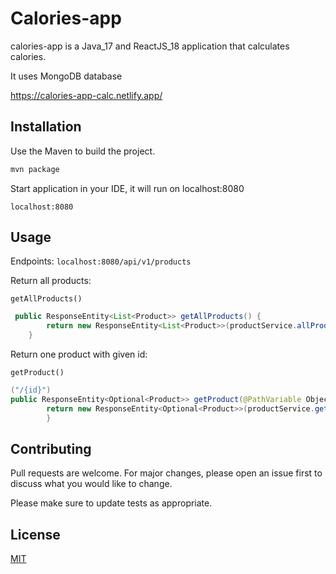 # Calories-app

calories-app is a Java_17 and ReactJS_18 application that calculates calories.

It uses MongoDB database

https://calories-app-calc.netlify.app/

## Installation

Use the Maven to build the project.

```bash
mvn package
```
Start application in your IDE, it will run on localhost:8080

```jsunicoderegexp
localhost:8080
```

## Usage
Endpoints:
`localhost:8080/api/v1/products`

Return all products:

`getAllProducts()`
```java
 public ResponseEntity<List<Product>> getAllProducts() {
        return new ResponseEntity<List<Product>>(productService.allProducts(), HttpStatus.OK);
    }
```
Return one product with given id:

`getProduct()`
```java
("/{id}")
public ResponseEntity<Optional<Product>> getProduct(@PathVariable ObjectId id) {
        return new ResponseEntity<Optional<Product>>(productService.getSingleProduct(id), HttpStatus.OK);
        }
```

## Contributing

Pull requests are welcome. For major changes, please open an issue first
to discuss what you would like to change.

Please make sure to update tests as appropriate.

## License

[MIT](https://choosealicense.com/licenses/mit/)